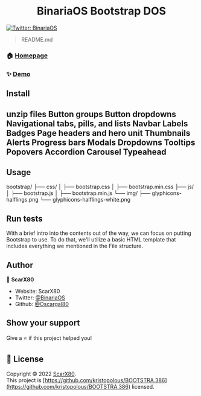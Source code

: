 <h1 align="center">BinariaOS Bootstrap DOS</h1>
<p>
  <a href="https://twitter.com/BinariaOS" target="_blank">
    <img alt="Twitter: BinariaOS" src="https://img.shields.io/twitter/follow/BinariaOS.svg?style=social" />
  </a>
</p>

> README.md

### 🏠 [Homepage](https://binariaos.com.py)

### ✨ [Demo](https://binariaos.com.py)

## Install
unzip files
Button groups
Button dropdowns
Navigational tabs, pills, and lists
Navbar
Labels
Badges
Page headers and hero unit
Thumbnails
Alerts
Progress bars
Modals
Dropdowns
Tooltips
Popovers
Accordion
Carousel
Typeahead
-

## Usage
bootstrap/
  ├── css/
  │   ├── bootstrap.css
  │   ├── bootstrap.min.css
  ├── js/
  │   ├── bootstrap.js
  │   ├── bootstrap.min.js
  └── img/
      ├── glyphicons-halflings.png
      └── glyphicons-halflings-white.png

## Run tests

With a brief intro into the contents out of the way, we can focus on putting Bootstrap to use. To do that, we'll utilize a basic HTML template that includes everything we mentioned in the File structure.

## Author

👤 **ScarX80**

* Website: ScarX80
* Twitter: [@BinariaOS](https://twitter.com/BinariaOS)
* Github: [@Oscargal80](https://github.com/Oscargal80)

## Show your support

Give a ⭐️ if this project helped you!

## 📝 License

Copyright © 2022 [ScarX80](https://github.com/Oscargal80).<br />
This project is [https://github.com/kristopolous/BOOTSTRA.386](https://github.com/kristopolous/BOOTSTRA.386) licensed.
